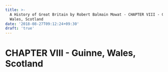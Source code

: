 ```yaml
---
title: >-
  A History of Great Britain by Robert Balmain Mowat - CHAPTER VIII - Guinne,
  Wales, Scotland
date: '2018-08-27T09:12:24+09:30'
draft: 'true'
---
```

#  CHAPTER VIII - Guinne, Wales, Scotland
